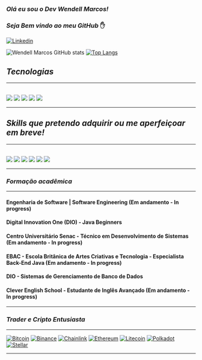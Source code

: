 ### <i> Olá eu sou o Dev Wendell Marcos! 
### Seja Bem vindo ao meu GitHub </i> ✋

[![Linkedin](https://img.shields.io/badge/LinkedIn-0077B5?style=for-the-badge&logo=linkedin&logoColor=white)](https://www.linkedin.com/in/wendell-marcos-waldemar/)

![Wendell Marcos GitHub stats](https://github-readme-stats.vercel.app/api?username=wendellmarcos&show_icons=true&theme=highcontrast)  [![Top Langs](https://github-readme-stats.vercel.app/api/top-langs/?username=wendellmarcos&layout=compact)](https://github.com/wendellmarcos/github-readme-stats)


## <i> Tecnologias </i>
<hr>
<div style="display: inline_block"><br/>
  <img src="https://img.shields.io/badge/java-%23ED8B00.svg?style=for-the-badge&logo=java&logoColor=white" />
  <img src="https://img.shields.io/badge/MySQL-00000F?style=for-the-badge&logo=mysql&logoColor=white" />
  <img src="https://img.shields.io/badge/PostgreSQL-316192?style=for-the-badge&logo=postgresql&logoColor=white" />
  <img src="https://img.shields.io/badge/GitHub-100000?style=for-the-badge&logo=github&logoColor=white" />
  <img src="https://img.shields.io/badge/Spring-6DB33F?style=for-the-badge&logo=spring&logoColor=white" />
</div>
<hr>

## <i> Skills que pretendo adquirir ou me aperfeiçoar em breve! </i>
<hr>
<div style="display: inline_block"><br/>
  <img src="https://img.shields.io/badge/Amazon_AWS-FF9900?style=for-the-badge&logo=amazonaws&logoColor=white" />
  <img src="https://img.shields.io/badge/Azure_Functions-0062AD?style=for-the-badge&logo=azure-functions&logoColor=white" />
  <img src="https://img.shields.io/badge/.NET-512BD4?style=for-the-badge&logo=dotnet&logoColor=white" />
  <img src="https://img.shields.io/badge/Apache_Kafka-231F20?style=for-the-badge&logo=apache-kafka&logoColor=white" />
  <img src="https://img.shields.io/badge/Quarkus-000000?style=for-the-badge&logo=quarkus" />
  <img src="https://img.shields.io/badge/Kotlin-B125EA?style=for-the-badge&logo=kotlin&logoColor=white" />
</div>
<hr>




### <i> Formação acadêmica </i>

<hr>

#### Engenharia de Software | Software Engineering (Em andamento - In progress)
#### Digital Innovation One (DIO) - Java Beginners
#### Centro Universitário Senac - Técnico em Desenvolvimento de Sistemas (Em andamento - In progress)
#### EBAC - Escola Britânica de Artes Criativas e Tecnologia - Especialista Back-End Java (Em andamento - In progress)
#### DIO - Sistemas de Gerenciamento de Banco de Dados
#### Clever English School - Estudante de Inglês Avançado (Em andamento - In progress)


<hr>

### <i> Trader e Cripto Entusiasta </i>

<hr>

[![Bitcoin](https://img.shields.io/badge/Bitcoin-000?style=for-the-badge&logo=bitcoin&logoColor=white )](https://accounts.binance.com/pt-PT/register?ref=H1K59XPZ)
[![Binance](https://img.shields.io/badge/Binance-FCD535?style=for-the-badge&logo=binance&logoColor=white)](https://accounts.binance.com/pt-PT/register?ref=H1K59XPZ)
[![Chainlink](https://img.shields.io/badge/Chainlink-375BD2?style=for-the-badge&logo=Chainlink&logoColor=white)](https://accounts.binance.com/pt-PT/register?ref=H1K59XPZ)
[![Ethereum](https://img.shields.io/badge/Ethereum-3C3C3D?style=for-the-badge&logo=Ethereum&logoColor=white)](https://accounts.binance.com/pt-PT/register?ref=H1K59XPZ)
[![Litecoin](https://img.shields.io/badge/Litecoin-A6A9AA?style=for-the-badge&logo=Litecoin&logoColor=white)](https://accounts.binance.com/pt-PT/register?ref=H1K59XPZ)
[![Polkadot](https://img.shields.io/badge/polkadot-E6007A?style=for-the-badge&logo=polkadot&logoColor=white)](https://accounts.binance.com/pt-PT/register?ref=H1K59XPZ)
[![Stellar](https://img.shields.io/badge/Stellar-7D00FF?style=for-the-badge&logo=Stellar&logoColor=white)](https://accounts.binance.com/pt-PT/register?ref=H1K59XPZ)


<hr>
